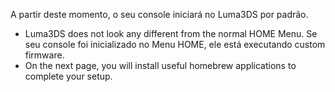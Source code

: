 A partir deste momento, o seu console iniciará no Luma3DS por padrão.

- Luma3DS does not look any different from the normal HOME Menu. Se seu console foi inicializado no Menu HOME, ele está executando custom firmware.
- On the next page, you will install useful homebrew applications to complete your setup.
